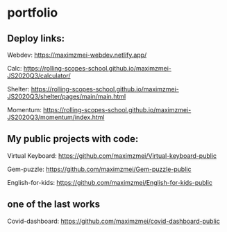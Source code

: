 # portfolio

## Deploy links:

Webdev: https://maximzmei-webdev.netlify.app/

Calc: https://rolling-scopes-school.github.io/maximzmei-JS2020Q3/calculator/

Shelter: https://rolling-scopes-school.github.io/maximzmei-JS2020Q3/shelter/pages/main/main.html

Momentum: https://rolling-scopes-school.github.io/maximzmei-JS2020Q3/momentum/index.html

## My public projects with code:

Virtual Keyboard: https://github.com/maximzmei/Virtual-keyboard-public

Gem-puzzle: https://github.com/maximzmei/Gem-puzzle-public

English-for-kids: https://github.com/maximzmei/English-for-kids-public

## one of the last works

Covid-dashboard:  https://github.com/maximzmei/covid-dashboard-public
